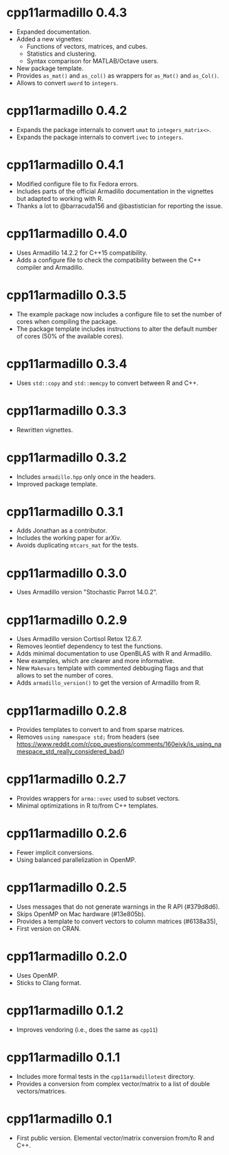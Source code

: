 # cpp11armadillo 0.4.3

* Expanded documentation.
* Added a new vignettes:
  * Functions of vectors, matrices, and cubes.
  * Statistics and clustering.
  * Syntax comparison for MATLAB/Octave users.
* New package template.
* Provides `as_mat()` and `as_col()` as wrappers for `as_Mat()` and `as_Col()`.
* Allows to convert `uword` to `integers`.

# cpp11armadillo 0.4.2

* Expands the package internals to convert `umat` to `integers_matrix<>`.
* Expands the package internals to convert `ivec` to `integers`.

# cpp11armadillo 0.4.1

* Modified configure file to fix Fedora errors.
* Includes parts of the official Armadillo documentation in the vignettes but
  adapted to working with R.
* Thanks a lot to @barracuda156 and @bastistician for reporting the issue.

# cpp11armadillo 0.4.0

* Uses Armadillo 14.2.2 for C++15 compatibility.
* Adds a configure file to check the compatibility between the C++ compiler and
  Armadillo.

# cpp11armadillo 0.3.5

* The example package now includes a configure file to set the number of cores
  when compiling the package.
* The package template includes instructions to alter the default number of
  cores (50% of the available cores).

# cpp11armadillo 0.3.4

* Uses `std::copy` and `std::memcpy` to convert between R and C++.

# cpp11armadillo 0.3.3

* Rewritten vignettes.

# cpp11armadillo 0.3.2

* Includes `armadillo.hpp` only once in the headers.
* Improved package template.

# cpp11armadillo 0.3.1

* Adds Jonathan as a contributor.
* Includes the working paper for arXiv.
* Avoids duplicating `mtcars_mat` for the tests.

# cpp11armadillo 0.3.0

* Uses Armadillo version "Stochastic Parrot 14.0.2".

# cpp11armadillo 0.2.9

* Uses Armadillo version Cortisol Retox 12.6.7.
* Removes leontief dependency to test the functions.
* Adds minimal documentation to use OpenBLAS with R and Armadillo.
* New examples, which are clearer and more informative.
* New `Makevars` template with commented debbuging flags and that allows to set the number of cores.
* Adds `armadillo_version()` to get the version of Armadillo from R.

# cpp11armadillo 0.2.8

* Provides templates to convert to and from sparse matrices.
* Removes `using namespace std;` from headers (see https://www.reddit.com/r/cpp_questions/comments/160eivk/is_using_namespace_std_really_considered_bad/)

# cpp11armadillo 0.2.7

* Provides wrappers for `arma::uvec` used to subset vectors.
* Minimal optimizations in R to/from C++ templates.

# cpp11armadillo 0.2.6

* Fewer implicit conversions.
* Using balanced parallelization in OpenMP.

# cpp11armadillo 0.2.5

* Uses messages that do not generate warnings in the R API (#379d8d6).
* Skips OpenMP on Mac hardware (#13e805b).
* Provides a template to convert vectors to column matrices (#6138a35),
* First version on CRAN.

# cpp11armadillo 0.2.0

* Uses OpenMP.
* Sticks to Clang format.

# cpp11armadillo 0.1.2

* Improves vendoring (i.e., does the same as `cpp11`)

# cpp11armadillo 0.1.1

* Includes more formal tests in the `cpp11armadillotest` directory.
* Provides a conversion from complex vector/matrix to a list of double
  vectors/matrices.

# cpp11armadillo 0.1

* First public version. Elemental vector/matrix conversion from/to R and C++.
